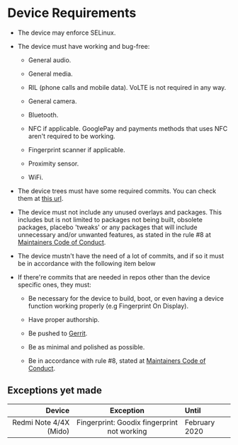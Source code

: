 # Device Requirements

- The device may enforce SELinux.

- The device must have working and bug-free:

  - General audio.
  
  - General media.

  - RIL (phone calls and mobile data). VoLTE is not required in any way.

  - General camera.

  - Bluetooth.

  - NFC if applicable. GooglePay and payments methods that uses NFC aren't required to be working.

  - Fingerprint scanner if applicable.

  - Proximity sensor.

  - WiFi.

- The device trees must have some required commits. You can check them at [this url](https://github.com/PixelExperience-Devices/required_commits).

- The device must not include any unused overlays and packages. This includes but is not limited to packages not being built, obsolete packages, placebo 'tweaks' or any packages that will include unnecessary and/or unwanted features, as stated in the rule #8 at [Maintainers Code of Conduct](https://github.com/PixelExperience/docs/blob/master/maintainers_code_of_conduct.md).

- The device mustn't have the need of a lot of commits, and if so it must be in accordance with the following item below

- If there're commits that are needed in repos other than the device specific ones, they must:

  - Be necessary for the device to build, boot, or even having a device function working properly (e.g Fingerprint On Display).

  - Have proper authorship.

  - Be pushed to [Gerrit](https://gerrit.pixelexperience.org).

  - Be as minimal and polished as possible.

  - Be in accordance with rule #8, stated at [Maintainers Code of Conduct](https://github.com/PixelExperience/docs/blob/master/maintainers_code_of_conduct.md).
  
## Exceptions yet made

Device                 | Exception                                            | Until
----------------------:|:----------------------------------------------------:|:-------------------
Redmi Note 4/4X (Mido) | Fingerprint: Goodix fingerprint not working          | February 2020
